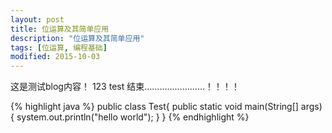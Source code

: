 ```yaml
---
layout: post
title: 位运算及其简单应用
description: "位运算及其简单应用"
tags: [位运算, 编程基础]
modified: 2015-10-03
---
```


这是测试blog内容！
123
test
结束……………………！！！！

{% highlight java %}
public class Test{
    public static void main(String[] args) {
        system.out.println("hello world");
    }
}
{% endhighlight %}
